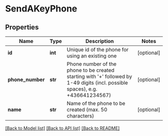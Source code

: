 # SendAKeyPhone

## Properties
Name | Type | Description | Notes
------------ | ------------- | ------------- | -------------
**id** | **int** | Unique id of the phone for using an existing one | [optional] 
**phone_number** | **str** | Phone number of the phone to be created starting with &#x27;+&#x27; followed by 1-49 digits (incl. possible spaces), e.g. +436641234567) | [optional] 
**name** | **str** | Name of the phone to be created (max. 50 characters) | [optional] 

[[Back to Model list]](../README.md#documentation-for-models) [[Back to API list]](../README.md#documentation-for-api-endpoints) [[Back to README]](../README.md)


